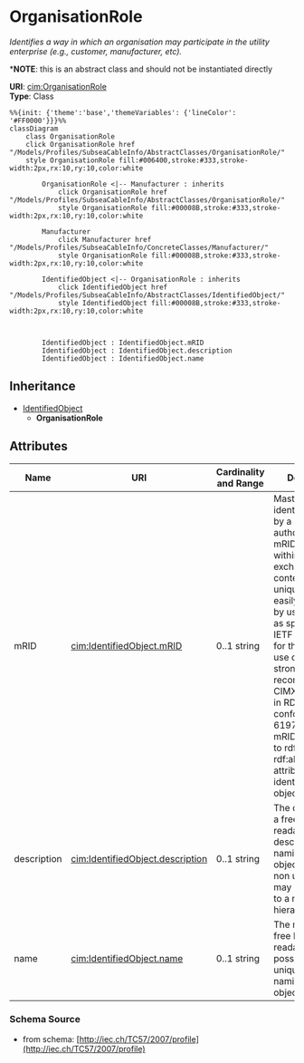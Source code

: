 # OrganisationRole

_Identifies a way in which an organisation may participate in the utility enterprise (e.g., customer, manufacturer, etc)._

*__NOTE__: this is an abstract class and should not be instantiated directly

**URI**: [cim:OrganisationRole](http://iec.ch/TC57/CIM-generic#OrganisationRole)<br />
**Type**: Class

```mermaid
%%{init: {'theme':'base','themeVariables': {'lineColor': '#FF0000'}}}%%
classDiagram
    class OrganisationRole
    click OrganisationRole href "/Models/Profiles/SubseaCableInfo/AbstractClasses/OrganisationRole/"
    style OrganisationRole fill:#006400,stroke:#333,stroke-width:2px,rx:10,ry:10,color:white

        OrganisationRole <|-- Manufacturer : inherits
            click OrganisationRole href "/Models/Profiles/SubseaCableInfo/AbstractClasses/OrganisationRole/"
            style OrganisationRole fill:#00008B,stroke:#333,stroke-width:2px,rx:10,ry:10,color:white

        Manufacturer
            click Manufacturer href "/Models/Profiles/SubseaCableInfo/ConcreteClasses/Manufacturer/"
            style OrganisationRole fill:#00008B,stroke:#333,stroke-width:2px,rx:10,ry:10,color:white

        IdentifiedObject <|-- OrganisationRole : inherits
            click IdentifiedObject href "/Models/Profiles/SubseaCableInfo/AbstractClasses/IdentifiedObject/"
            style IdentifiedObject fill:#00008B,stroke:#333,stroke-width:2px,rx:10,ry:10,color:white



        IdentifiedObject : IdentifiedObject.mRID
        IdentifiedObject : IdentifiedObject.description
        IdentifiedObject : IdentifiedObject.name
```

## Inheritance
* [IdentifiedObject](IdentifiedObject.md)
    * **OrganisationRole**

## Attributes
| Name | URI | Cardinality and Range | Description | Inheritance |
| ---  | --- | --- | --- | --- |
| mRID | [cim:IdentifiedObject.mRID](http://iec.ch/TC57/CIM-generic#IdentifiedObject.mRID) | 0..1 string | Master resource identifier issued by a model authority. The mRID is unique within an exchange context. Global uniqueness is easily achieved by using a UUID, as specified in IETF RFC 4122, for the mRID. The use of UUID is strongly recommended.For CIMXML data files in RDF syntax conforming to IEC 61970-552, the mRID is mapped to rdf:ID or rdf:about attributes that identify CIM object elements. | IdentifiedObject |
| description | [cim:IdentifiedObject.description](http://iec.ch/TC57/CIM-generic#IdentifiedObject.description) | 0..1 string | The description is a free human readable text describing or naming the object. It may be non unique and may not correlate to a naming hierarchy. | IdentifiedObject |
| name | [cim:IdentifiedObject.name](http://iec.ch/TC57/CIM-generic#IdentifiedObject.name) | 0..1 string | The name is any free human readable and possibly non unique text naming the object. | IdentifiedObject |

### Schema Source
* from schema: [http://iec.ch/TC57/2007/profile](http://iec.ch/TC57/2007/profile)
